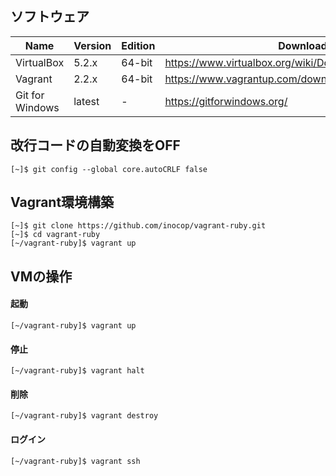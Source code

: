## ソフトウェア

|Name            |Version |Edition |Download |
|----------------|--------|--------|---------|
|VirtualBox      | 5.2.x  | 64-bit | https://www.virtualbox.org/wiki/Download_Old_Builds_5_2 |
|Vagrant         | 2.2.x  | 64-bit | https://www.vagrantup.com/downloads.html |
|Git for Windows | latest | -      | https://gitforwindows.org/ |


## 改行コードの自動変換をOFF
```
[~]$ git config --global core.autoCRLF false
```

## Vagrant環境構築
```
[~]$ git clone https://github.com/inocop/vagrant-ruby.git
[~]$ cd vagrant-ruby
[~/vagrant-ruby]$ vagrant up
```

## VMの操作

#### 起動
```
[~/vagrant-ruby]$ vagrant up
```

#### 停止
```
[~/vagrant-ruby]$ vagrant halt
```

#### 削除
```
[~/vagrant-ruby]$ vagrant destroy
```

#### ログイン
```
[~/vagrant-ruby]$ vagrant ssh
```
